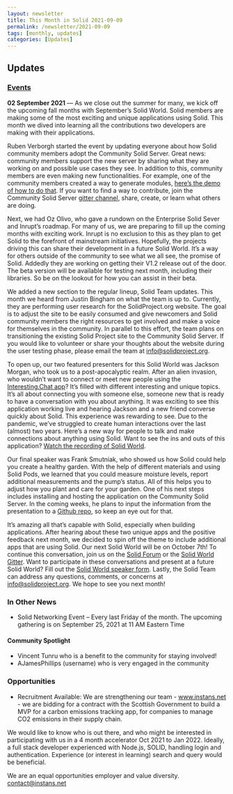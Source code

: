 ```yaml
---
layout: newsletter
title: This Month in Solid 2021-09-09
permalink: /newsletter/2021-09-09
tags: [monthly, updates]
categories: [Updates]
---
```


## Updates

### [Events](https://solidproject.org/events)

**02 September 2021** — As we close out the summer for many, we kick off the upcoming fall months with September’s Solid World.  Solid members are making some of the most exciting and unique applications using Solid. This month we dived into learning all the contributions two developers are making with their applications. 

Ruben Verborgh started the event by updating everyone about how Solid community members adopt the Community Solid Server. Great news: community members support the new server by sharing what they are working on and possible use cases they see. In addition to this, community members are even making new functionalities. For example, one of the community members created a way to generate modules, [here’s the demo of how to do that](https://github.com/FUUbi/solid-css-demo-module). If you want to find a way to contribute, join the Community Solid Server [gitter channel](https://gitter.im/solid/community-server), share, create, or learn what others are doing. 

Next, we had Oz Olivo, who gave a rundown on the Enterprise Solid Sever and Inrupt’s roadmap. For many of us, we are preparing to fill up the coming months with exciting work. Inrupt is no exclusion to this as they plan to get Solid to the forefront of mainstream initiatives. Hopefully, the projects driving this can share their development in a future Solid World. It’s a way for others outside of the community to see what we all see, the promise of Solid. Addedly they are working on getting their V1.2 release out of the door. The beta version will be available for testing next month, including their libraries. So be on the lookout for how you can assist in their beta.

We added a new section to the regular lineup, Solid Team updates. This month we heard from Justin Bingham on what the team is up to. Currently, they are performing user research for the SolidProject.org website. The goal is to adjust the site to be easily consumed and give newcomers and Solid community members the right resources to get involved and make a voice for themselves in the community. In parallel to this effort, the team plans on transitioning the existing Solid Project site to the Community Solid Server. If you would like to volunteer or share your thoughts about the website during the user testing phase, please email the team at info@solidproject.org. 

To open up, our two featured presenters for this Solid World was Jackson Morgan, who took us to a post-apocalyptic realm. After an alien invasion, who wouldn’t want to connect or meet new people using the [Interesting.Chat app](https://www.interesting.chat/)? It’s filled with different interesting and unique topics. It’s all about connecting you with someone else, someone new that is ready to have a conversation with you about anything. It was exciting to see this application working live and hearing Jackson and a new friend converse quickly about Solid. This experience was rewarding to see. Due to the pandemic, we’ve struggled to create human interactions over the last (almost) two years. Here’s a new way for people to talk and make connections about anything using Solid. Want to see the ins and outs of this application? [Watch the recording of Solid World](https://vimeo.com/596683888). 

Our final speaker was Frank Smutniak, who showed us how Solid could help you create a healthy garden. With the help of different materials and using Solid Pods, we learned that you could measure moisture levels, report additional measurements and the pump’s status. All of this helps you to adjust how you plant and care for your garden. One of his next steps includes installing and hosting the application on the Community Solid Server. In the coming weeks, he plans to input the information from the presentation to a [Github repo](https://github.com/itgrows/iot_garden.git), so keep an eye out for that. 

It’s amazing all that’s capable with Solid, especially when building applications. After hearing about these two unique apps and the positive feedback next month, we decided to spin off the theme to include additional apps that are using Solid. Our next Solid World will be on October 7th! To continue this conversation, join us on the [Solid Forum](https://forum.solidproject.org/) or the [Solid World Gitter](https://gitter.im/solid/SolidWorld). Want to participate in these conversations and present at a future Solid World? Fill out the [Solid World speaker form](https://es1cz4pb7oi.typeform.com/to/nietD34f). Lastly, the Solid Team can address any questions, comments, or concerns at info@solidproject.org. We hope to see you next month!


### In Other News

* Solid Networking Event – Every last Friday of the month. The upcoming gathering is on September 25, 2021 at 11 AM Eastern Time

#### Community Spotlight

* Vincent Tunru who is a benefit to the community for staying involved!
* AJamesPhillips (username) who is very engaged in the community

### Opportunities
* Recruitment Available: We are strengthening our team - www.instans.net - we are bidding for a contract with the Scottish Government to build a MVP for a carbon emissions tracking app, for companies to manage CO2 emissions in their supply chain.

We would like to know who is out there, and who might be interested in participating with us in a 4 month accelerator Oct 2021 to Jan 2022. Ideally, a full stack developer experienced with Node.js, SOLID, handling login and authentication. Experience (or interest in learning) search and query would be beneficial.

We are an equal opportunities employer and value diversity. contact@instans.net
